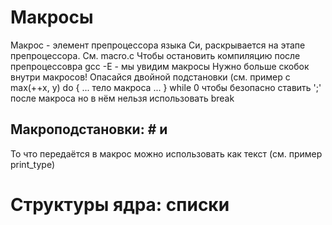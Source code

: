 # Макросы
Макрос - элемент препроцессора языка Си, раскрывается на этапе препроцессора.
См. macro.c
Чтобы остановить компиляцию после препроцессовра gcc -E - мы увидим макросы
Нужно больше скобок внутри макросов!
Опасайся двойной подстановки (см. пример с max(++x, y)
do { ... тело макроса ... } while 0 чтобы безопасно ставить ';' после макроса
но в нём нельзя использовать break

## Макроподстановки: # и ##
То что передаётся в макрос можно использовать как текст (см. пример print_type)



# Структуры ядра: списки
